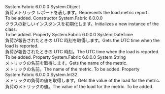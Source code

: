 <Type Name="LoadMetricReport" FullName="System.Fabric.Query.LoadMetricReport">
  <TypeSignature Language="C#" Value="public sealed class LoadMetricReport" />
  <TypeSignature Language="ILAsm" Value=".class public auto ansi sealed beforefieldinit LoadMetricReport extends System.Object" />
  <TypeSignature Language="DocId" Value="T:System.Fabric.Query.LoadMetricReport" />
  <TypeSignature Language="VB.NET" Value="Public NotInheritable Class LoadMetricReport" />
  <TypeSignature Language="F#" Value="type LoadMetricReport = class" />
  <AssemblyInfo>
    <AssemblyName>System.Fabric</AssemblyName>
    <AssemblyVersion>6.0.0.0</AssemblyVersion>
  </AssemblyInfo>
  <Base>
    <BaseTypeName>System.Object</BaseTypeName>
  </Base>
  <Interfaces />
  <Docs>
    <summary>
      <para><span data-ttu-id="cbf66-101">負荷メトリック レポートを表します。</span><span class="sxs-lookup"><span data-stu-id="cbf66-101">Represents the load metric report.</span></span></para>
    </summary>
    <remarks>To be added.</remarks>
  </Docs>
  <Members>
    <Member MemberName=".ctor">
      <MemberSignature Language="C#" Value="public LoadMetricReport ();" />
      <MemberSignature Language="ILAsm" Value=".method public hidebysig specialname rtspecialname instance void .ctor() cil managed" />
      <MemberSignature Language="DocId" Value="M:System.Fabric.Query.LoadMetricReport.#ctor" />
      <MemberSignature Language="VB.NET" Value="Public Sub New ()" />
      <MemberType>Constructor</MemberType>
      <AssemblyInfo>
        <AssemblyName>System.Fabric</AssemblyName>
        <AssemblyVersion>6.0.0.0</AssemblyVersion>
      </AssemblyInfo>
      <Parameters />
      <Docs>
        <summary>
          <para><span data-ttu-id="cbf66-102"><see cref="T:System.Fabric.Query.LoadMetricReport" /> クラスの新しいインスタンスを初期化します。</span><span class="sxs-lookup"><span data-stu-id="cbf66-102">Initializes a new instance of the <see cref="T:System.Fabric.Query.LoadMetricReport" /> class.</span></span></para>
        </summary>
        <remarks>To be added.</remarks>
      </Docs>
    </Member>
    <Member MemberName="LastReportedUtc">
      <MemberSignature Language="C#" Value="public DateTime LastReportedUtc { get; }" />
      <MemberSignature Language="ILAsm" Value=".property instance valuetype System.DateTime LastReportedUtc" />
      <MemberSignature Language="DocId" Value="P:System.Fabric.Query.LoadMetricReport.LastReportedUtc" />
      <MemberSignature Language="VB.NET" Value="Public ReadOnly Property LastReportedUtc As DateTime" />
      <MemberSignature Language="F#" Value="member this.LastReportedUtc : DateTime" Usage="System.Fabric.Query.LoadMetricReport.LastReportedUtc" />
      <MemberType>Property</MemberType>
      <AssemblyInfo>
        <AssemblyName>System.Fabric</AssemblyName>
        <AssemblyVersion>6.0.0.0</AssemblyVersion>
      </AssemblyInfo>
      <ReturnValue>
        <ReturnType>System.DateTime</ReturnType>
      </ReturnValue>
      <Docs>
        <summary>
          <para><span data-ttu-id="cbf66-103">負荷が報告されたときの UTC 時刻を取得します。</span><span class="sxs-lookup"><span data-stu-id="cbf66-103">Gets the UTC time when the load is reported.</span></span></para>
        </summary>
        <value>
          <para><span data-ttu-id="cbf66-104">負荷が報告されたときの UTC 時刻。</span><span class="sxs-lookup"><span data-stu-id="cbf66-104">The UTC time when the load is reported.</span></span></para>
        </value>
        <remarks>To be added.</remarks>
      </Docs>
    </Member>
    <Member MemberName="Name">
      <MemberSignature Language="C#" Value="public string Name { get; }" />
      <MemberSignature Language="ILAsm" Value=".property instance string Name" />
      <MemberSignature Language="DocId" Value="P:System.Fabric.Query.LoadMetricReport.Name" />
      <MemberSignature Language="VB.NET" Value="Public ReadOnly Property Name As String" />
      <MemberSignature Language="F#" Value="member this.Name : string" Usage="System.Fabric.Query.LoadMetricReport.Name" />
      <MemberType>Property</MemberType>
      <AssemblyInfo>
        <AssemblyName>System.Fabric</AssemblyName>
        <AssemblyVersion>6.0.0.0</AssemblyVersion>
      </AssemblyInfo>
      <ReturnValue>
        <ReturnType>System.String</ReturnType>
      </ReturnValue>
      <Docs>
        <summary>
          <para><span data-ttu-id="cbf66-105">メトリックの名前を取得します。</span><span class="sxs-lookup"><span data-stu-id="cbf66-105">Gets the name of the metric.</span></span></para>
        </summary>
        <value>
          <para><span data-ttu-id="cbf66-106">メトリックの名前。</span><span class="sxs-lookup"><span data-stu-id="cbf66-106">The name of the metric.</span></span></para>
        </value>
        <remarks>To be added.</remarks>
      </Docs>
    </Member>
    <Member MemberName="Value">
      <MemberSignature Language="C#" Value="public int Value { get; }" />
      <MemberSignature Language="ILAsm" Value=".property instance int32 Value" />
      <MemberSignature Language="DocId" Value="P:System.Fabric.Query.LoadMetricReport.Value" />
      <MemberSignature Language="VB.NET" Value="Public ReadOnly Property Value As Integer" />
      <MemberSignature Language="F#" Value="member this.Value : int" Usage="System.Fabric.Query.LoadMetricReport.Value" />
      <MemberType>Property</MemberType>
      <AssemblyInfo>
        <AssemblyName>System.Fabric</AssemblyName>
        <AssemblyVersion>6.0.0.0</AssemblyVersion>
      </AssemblyInfo>
      <ReturnValue>
        <ReturnType>System.Int32</ReturnType>
      </ReturnValue>
      <Docs>
        <summary>
          <para><span data-ttu-id="cbf66-107">メトリックの負荷の値を取得します。</span><span class="sxs-lookup"><span data-stu-id="cbf66-107">Gets the value of the load for the metric.</span></span></para>
        </summary>
        <value>
          <para><span data-ttu-id="cbf66-108">負荷のメトリックの値。</span><span class="sxs-lookup"><span data-stu-id="cbf66-108">The value of the load for the metric.</span></span></para>
        </value>
        <remarks>To be added.</remarks>
      </Docs>
    </Member>
  </Members>
</Type>